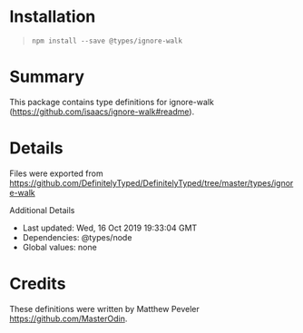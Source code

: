 # Installation
> `npm install --save @types/ignore-walk`

# Summary
This package contains type definitions for ignore-walk (https://github.com/isaacs/ignore-walk#readme).

# Details
Files were exported from https://github.com/DefinitelyTyped/DefinitelyTyped/tree/master/types/ignore-walk

Additional Details
 * Last updated: Wed, 16 Oct 2019 19:33:04 GMT
 * Dependencies: @types/node
 * Global values: none

# Credits
These definitions were written by Matthew Peveler <https://github.com/MasterOdin>.
